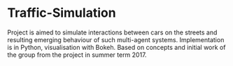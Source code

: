 # Traffic-Simulation

Project is aimed to simulate interactions between cars on the streets and resulting emerging behaviour of such multi-agent systems. 
Implementation is in Python, visualisation with Bokeh. Based on concepts and initial work of the group from the project in summer term 2017. 